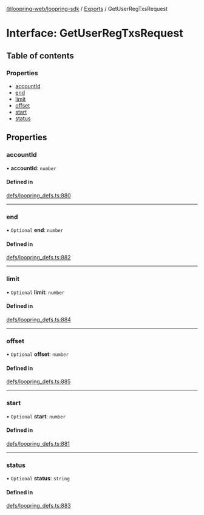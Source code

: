 [@loopring-web/loopring-sdk](../README.md) / [Exports](../modules.md) / GetUserRegTxsRequest

# Interface: GetUserRegTxsRequest

## Table of contents

### Properties

- [accountId](GetUserRegTxsRequest.md#accountid)
- [end](GetUserRegTxsRequest.md#end)
- [limit](GetUserRegTxsRequest.md#limit)
- [offset](GetUserRegTxsRequest.md#offset)
- [start](GetUserRegTxsRequest.md#start)
- [status](GetUserRegTxsRequest.md#status)

## Properties

### accountId

• **accountId**: `number`

#### Defined in

[defs/loopring_defs.ts:880](https://github.com/Loopring/loopring_sdk/blob/29b8a2c/src/defs/loopring_defs.ts#L880)

___

### end

• `Optional` **end**: `number`

#### Defined in

[defs/loopring_defs.ts:882](https://github.com/Loopring/loopring_sdk/blob/29b8a2c/src/defs/loopring_defs.ts#L882)

___

### limit

• `Optional` **limit**: `number`

#### Defined in

[defs/loopring_defs.ts:884](https://github.com/Loopring/loopring_sdk/blob/29b8a2c/src/defs/loopring_defs.ts#L884)

___

### offset

• `Optional` **offset**: `number`

#### Defined in

[defs/loopring_defs.ts:885](https://github.com/Loopring/loopring_sdk/blob/29b8a2c/src/defs/loopring_defs.ts#L885)

___

### start

• `Optional` **start**: `number`

#### Defined in

[defs/loopring_defs.ts:881](https://github.com/Loopring/loopring_sdk/blob/29b8a2c/src/defs/loopring_defs.ts#L881)

___

### status

• `Optional` **status**: `string`

#### Defined in

[defs/loopring_defs.ts:883](https://github.com/Loopring/loopring_sdk/blob/29b8a2c/src/defs/loopring_defs.ts#L883)
